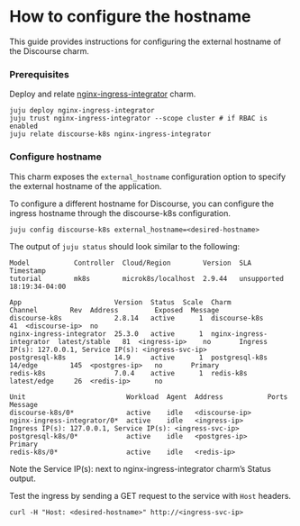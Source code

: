 # How to configure the hostname

This guide provides instructions for configuring the external hostname of the Discourse charm.

### Prerequisites

Deploy and relate [nginx-ingress-integrator](https://charmhub.io/nginx-ingress-integrator) charm.

```
juju deploy nginx-ingress-integrator
juju trust nginx-ingress-integrator --scope cluster # if RBAC is enabled
juju relate discourse-k8s nginx-ingress-integrator
```

### Configure hostname

This charm exposes the `external_hostname` configuration option to specify the external hostname of the application.

To configure a different hostname for Discourse, you can configure the ingress hostname through the
discourse-k8s configuration.

```
juju config discourse-k8s external_hostname=<desired-hostname>
```

The output of `juju status` should look similar to the following:

```
Model           Controller  Cloud/Region        Version  SLA          Timestamp
tutorial        mk8s        microk8s/localhost  2.9.44   unsupported  18:19:34-04:00

App                       Version  Status  Scale  Charm                     Channel        Rev  Address         Exposed  Message
discourse-k8s             2.8.14   active      1  discourse-k8s                             41  <discourse-ip>  no
nginx-ingress-integrator  25.3.0   active      1  nginx-ingress-integrator  latest/stable   81  <ingress-ip>    no       Ingress IP(s): 127.0.0.1, Service IP(s): <ingress-svc-ip>
postgresql-k8s            14.9     active      1  postgresql-k8s            14/edge        145  <postgres-ip>   no       Primary
redis-k8s                 7.0.4    active      1  redis-k8s                 latest/edge     26  <redis-ip>      no

Unit                         Workload  Agent  Address           Ports   Message
discourse-k8s/0*             active    idle   <discourse-ip>
nginx-ingress-integrator/0*  active    idle   <ingress-ip>              Ingress IP(s): 127.0.0.1, Service IP(s): <ingress-svc-ip>
postgresql-k8s/0*            active    idle   <postgres-ip>             Primary
redis-k8s/0*                 active    idle   <redis-ip>    
```

Note the Service IP(s): next to nginx-ingress-integrator charm’s Status output.

Test the ingress by sending a GET request to the service with `Host` headers.

```
curl -H "Host: <desired-hostname>" http://<ingress-svc-ip>
```